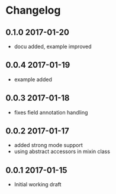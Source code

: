 # Changelog

## 0.1.0 2017-01-20

- docu added, example improved

## 0.0.4 2017-01-19

- example added

## 0.0.3 2017-01-18

- fixes field annotation handling


## 0.0.2 2017-01-17

- added strong mode support
- using abstract accessors in mixin class

## 0.0.1 2017-01-15

- Initial working draft
